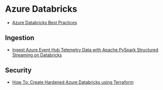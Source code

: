 # Azure Databricks

- [Azure Databricks Best Practices](https://github.com/Azure/AzureDatabricksBestPractices/blob/master/toc.md)

## Ingestion
- [Ingest Azure Event Hub Telemetry Data with Apache PySpark Structured Streaming on Databricks](https://techcommunity.microsoft.com/t5/analytics-on-azure-blog/ingest-azure-event-hub-telemetry-data-with-apache-pyspark/ba-p/3440394)

## Security
- [How To: Create Hardened Azure Databricks using Terraform](https://servian.dev/how-to-hardening-azure-databricks-using-terraform-feb23c231080)

